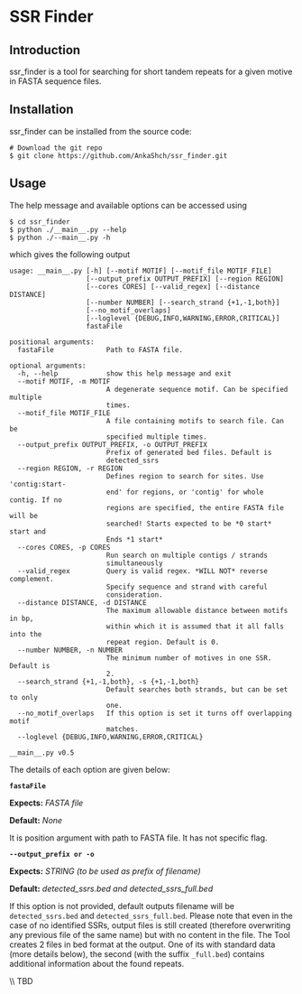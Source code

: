 # SSR Finder
## Introduction
ssr_finder is a tool for searching for short tandem repeats for a given motive in FASTA sequence files.

## Installation
ssr_finder can be installed from the source code:
```
# Download the git repo
$ git clone https://github.com/AnkaShch/ssr_finder.git
```
## Usage
The help message and available options can be accessed using
```
$ cd ssr_finder
$ python ./__main__.py --help
$ python ./--main__.py -h
```
which gives the following output
```
usage: __main__.py [-h] [--motif MOTIF] [--motif_file MOTIF_FILE]
                   [--output_prefix OUTPUT_PREFIX] [--region REGION]
                   [--cores CORES] [--valid_regex] [--distance DISTANCE]
                   [--number NUMBER] [--search_strand {+1,-1,both}]
                   [--no_motif_overlaps]
                   [--loglevel {DEBUG,INFO,WARNING,ERROR,CRITICAL}]
                   fastaFile

positional arguments:
  fastaFile             Path to FASTA file.

optional arguments:
  -h, --help            show this help message and exit
  --motif MOTIF, -m MOTIF
                        A degenerate sequence motif. Can be specified multiple
                        times.
  --motif_file MOTIF_FILE
                        A file containing motifs to search file. Can be
                        specified multiple times.
  --output_prefix OUTPUT_PREFIX, -o OUTPUT_PREFIX
                        Prefix of generated bed files. Default is
                        detected_ssrs
  --region REGION, -r REGION
                        Defines region to search for sites. Use 'contig:start-
                        end' for regions, or 'contig' for whole contig. If no
                        regions are specified, the entire FASTA file will be
                        searched! Starts expected to be *0 start* start and
                        Ends *1 start*
  --cores CORES, -p CORES
                        Run search on multiple contigs / strands
                        simultaneously
  --valid_regex         Query is valid regex. *WILL NOT* reverse complement.
                        Specify sequence and strand with careful
                        consideration.
  --distance DISTANCE, -d DISTANCE
                        The maximum allowable distance between motifs in bp,
                        within which it is assumed that it all falls into the
                        repeat region. Default is 0.
  --number NUMBER, -n NUMBER
                        The minimum number of motives in one SSR. Default is
                        2.
  --search_strand {+1,-1,both}, -s {+1,-1,both}
                        Default searches both strands, but can be set to only
                        one.
  --no_motif_overlaps   If this option is set it turns off overlapping motif
                        matches.
  --loglevel {DEBUG,INFO,WARNING,ERROR,CRITICAL}

__main__.py v0.5
```
The details of each option are given below:

**`fastaFile`**

**Expects:** _FASTA file_

**Default:** _None_

It is position argument with path to FASTA file. It has not specific flag.

**`--output_prefix or -o`**

**Expects:** _STRING (to be used as prefix of filename)_

**Default:** _detected_ssrs.bed and detected_ssrs_full.bed_

If this option is not provided, default outputs filename will be `detected_ssrs.bed` and `detected_ssrs_full.bed`. 
Please note that even in the case of no identified SSRs, output files is still created (therefore overwriting any previous file of the same name) but with no content in the file.
The Tool creates 2 files in bed format at the output.
One of its with standard data (more details below), the second (with the suffix `_full.bed`) contains additional information about the found repeats.

\\\ TBD
